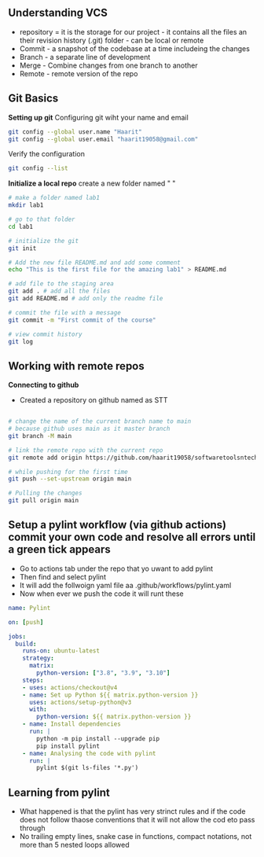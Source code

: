 ## Understanding VCS
- repository = it is the storage for our project - it contains all the files an their revision history (.git) folder - can be local or remote
- Commit - a snapshot of the codebase at a time includeing the changes
- Branch - a separate line of development
- Merge - Combine changes from one branch to another
- Remote - remote version of the repo


## Git Basics

**Setting  up git**
Configuring git wiht your name and email
```bash
git config --global user.name "Haarit"
git config --global user.email "haarit19058@gmail.com"
```

Verify the configuration
```bash
git config --list
```

**Initialize a local repo**
create a new folder named "  "
```bash
# make a folder named lab1
mkdir lab1

# go to that folder
cd lab1

# initialize the git
git init

# Add the new file README.md and add some comment
echo "This is the first file for the amazing lab1" > README.md

# add file to the staging area
git add . # add all the files
git add README.md # add only the readme file

# commit the file with a message
git commit -m "First commit of the course"

# view commit history
git log
```


## Working with remote repos
**Connecting to github**
- Created a repository on github named as STT

```bash

# change the name of the current branch name to main
# because github uses main as it master branch
git branch -M main

# link the remote repo with the current repo
git remote add origin https://github.com/haarit19058/softwaretoolsntech

# while pushing for the first time
git push --set-upstream origin main

# Pulling the changes 
git pull origin main
```


## Setup a pylint workflow (via github actions) commit your own code and resolve all errors until a green tick appears

- Go to actions tab under the repo that yo uwant to add pylint
- Then find and select pylint
- It will add the follwoign yaml file aa .github/workflows/pylint.yaml
- Now when ever we push the code it will runt these

```yaml
name: Pylint

on: [push]

jobs:
  build:
    runs-on: ubuntu-latest
    strategy:
      matrix:
        python-version: ["3.8", "3.9", "3.10"]
    steps:
    - uses: actions/checkout@v4
    - name: Set up Python ${{ matrix.python-version }}
      uses: actions/setup-python@v3
      with:
        python-version: ${{ matrix.python-version }}
    - name: Install dependencies
      run: |
        python -m pip install --upgrade pip
        pip install pylint
    - name: Analysing the code with pylint
      run: |
        pylint $(git ls-files '*.py')
```



## Learning from pylint

- What happened is that the pylint has very strinct rules and if the code does not follow thaose conventions that it will not allow the cod eto pass through
- No trailing empty lines, snake case in functions, compact notations, not more than 5 nested loops allowed